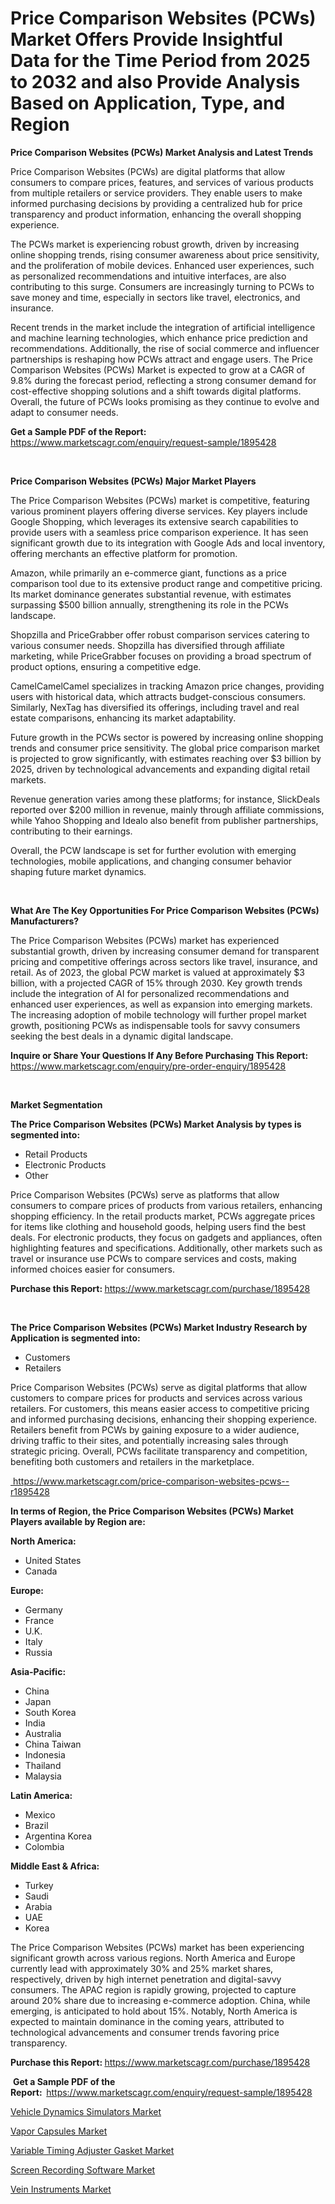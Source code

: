 <p><h1>Price Comparison Websites (PCWs) Market Offers Provide Insightful Data for the Time Period from 2025 to 2032 and also Provide Analysis Based on Application, Type, and Region</h1></p><p><strong>Price Comparison Websites (PCWs) Market Analysis and Latest Trends</strong></p>
<p><p>Price Comparison Websites (PCWs) are digital platforms that allow consumers to compare prices, features, and services of various products from multiple retailers or service providers. They enable users to make informed purchasing decisions by providing a centralized hub for price transparency and product information, enhancing the overall shopping experience. </p><p>The PCWs market is experiencing robust growth, driven by increasing online shopping trends, rising consumer awareness about price sensitivity, and the proliferation of mobile devices. Enhanced user experiences, such as personalized recommendations and intuitive interfaces, are also contributing to this surge. Consumers are increasingly turning to PCWs to save money and time, especially in sectors like travel, electronics, and insurance.</p><p>Recent trends in the market include the integration of artificial intelligence and machine learning technologies, which enhance price prediction and recommendations. Additionally, the rise of social commerce and influencer partnerships is reshaping how PCWs attract and engage users. The Price Comparison Websites (PCWs) Market is expected to grow at a CAGR of 9.8% during the forecast period, reflecting a strong consumer demand for cost-effective shopping solutions and a shift towards digital platforms. Overall, the future of PCWs looks promising as they continue to evolve and adapt to consumer needs.</p></p>
<p><strong>Get a Sample PDF of the Report:&nbsp;</strong> <a href="https://www.marketscagr.com/enquiry/request-sample/1895428?utm_campaign=1944&utm_medium=2&utm_source=Github&utm_content=ia&utm_term=28032025&utm_id=price-comparison-websites-pcws">https://www.marketscagr.com/enquiry/request-sample/1895428</a></p>
<p>&nbsp;</p>
<p><strong>Price Comparison Websites (PCWs) Major Market Players</strong></p>
<p><p>The Price Comparison Websites (PCWs) market is competitive, featuring various prominent players offering diverse services. Key players include Google Shopping, which leverages its extensive search capabilities to provide users with a seamless price comparison experience. It has seen significant growth due to its integration with Google Ads and local inventory, offering merchants an effective platform for promotion.</p><p>Amazon, while primarily an e-commerce giant, functions as a price comparison tool due to its extensive product range and competitive pricing. Its market dominance generates substantial revenue, with estimates surpassing $500 billion annually, strengthening its role in the PCWs landscape.</p><p>Shopzilla and PriceGrabber offer robust comparison services catering to various consumer needs. Shopzilla has diversified through affiliate marketing, while PriceGrabber focuses on providing a broad spectrum of product options, ensuring a competitive edge.</p><p>CamelCamelCamel specializes in tracking Amazon price changes, providing users with historical data, which attracts budget-conscious consumers. Similarly, NexTag has diversified its offerings, including travel and real estate comparisons, enhancing its market adaptability.</p><p>Future growth in the PCWs sector is powered by increasing online shopping trends and consumer price sensitivity. The global price comparison market is projected to grow significantly, with estimates reaching over $3 billion by 2025, driven by technological advancements and expanding digital retail markets.</p><p>Revenue generation varies among these platforms; for instance, SlickDeals reported over $200 million in revenue, mainly through affiliate commissions, while Yahoo Shopping and Idealo also benefit from publisher partnerships, contributing to their earnings.</p><p>Overall, the PCW landscape is set for further evolution with emerging technologies, mobile applications, and changing consumer behavior shaping future market dynamics.</p></p>
<p>&nbsp;</p>
<p><strong>What Are The Key Opportunities For Price Comparison Websites (PCWs) Manufacturers?</strong></p>
<p><p>The Price Comparison Websites (PCWs) market has experienced substantial growth, driven by increasing consumer demand for transparent pricing and competitive offerings across sectors like travel, insurance, and retail. As of 2023, the global PCW market is valued at approximately $3 billion, with a projected CAGR of 15% through 2030. Key growth trends include the integration of AI for personalized recommendations and enhanced user experiences, as well as expansion into emerging markets. The increasing adoption of mobile technology will further propel market growth, positioning PCWs as indispensable tools for savvy consumers seeking the best deals in a dynamic digital landscape.</p></p>
<p><strong>Inquire or Share Your Questions If Any Before Purchasing This Report:</strong> <a href="https://www.marketscagr.com/enquiry/pre-order-enquiry/1895428?utm_campaign=1944&utm_medium=2&utm_source=Github&utm_content=ia&utm_term=28032025&utm_id=price-comparison-websites-pcws">https://www.marketscagr.com/enquiry/pre-order-enquiry/1895428</a></p>
<p>&nbsp;</p>
<p><strong>Market Segmentation</strong></p>
<p><strong>The Price Comparison Websites (PCWs) Market Analysis by types is segmented into:</strong></p>
<p><ul><li>Retail Products</li><li>Electronic Products</li><li>Other</li></ul></p>
<p><p>Price Comparison Websites (PCWs) serve as platforms that allow consumers to compare prices of products from various retailers, enhancing shopping efficiency. In the retail products market, PCWs aggregate prices for items like clothing and household goods, helping users find the best deals. For electronic products, they focus on gadgets and appliances, often highlighting features and specifications. Additionally, other markets such as travel or insurance use PCWs to compare services and costs, making informed choices easier for consumers.</p></p>
<p><strong>Purchase this Report:&nbsp;</strong><a href="https://www.marketscagr.com/purchase/1895428?utm_campaign=1944&utm_medium=2&utm_source=Github&utm_content=ia&utm_term=28032025&utm_id=price-comparison-websites-pcws">https://www.marketscagr.com/purchase/1895428</a></p>
<p>&nbsp;</p>
<p><strong>The Price Comparison Websites (PCWs) Market Industry Research by Application is segmented into:</strong></p>
<p><ul><li>Customers</li><li>Retailers</li></ul></p>
<p><p>Price Comparison Websites (PCWs) serve as digital platforms that allow customers to compare prices for products and services across various retailers. For customers, this means easier access to competitive pricing and informed purchasing decisions, enhancing their shopping experience. Retailers benefit from PCWs by gaining exposure to a wider audience, driving traffic to their sites, and potentially increasing sales through strategic pricing. Overall, PCWs facilitate transparency and competition, benefiting both customers and retailers in the marketplace.</p></p>
<p><a href="https://www.marketscagr.com/price-comparison-websites-pcws--r1895428?utm_campaign=1944&utm_medium=2&utm_source=Github&utm_content=ia&utm_term=28032025&utm_id=price-comparison-websites-pcws">&nbsp;https://www.marketscagr.com/price-comparison-websites-pcws--r1895428</a></p>
<p><strong>In terms of Region, the Price Comparison Websites (PCWs) Market Players available by Region are:</strong></p>
<p>
    <p> <strong> North America: </strong>
        <ul>
            <li>United States</li>
            <li>Canada</li>
        </ul>
        </p> 
    <p> <strong> Europe: </strong>
        <ul>
            <li>Germany</li>
            <li>France</li>
            <li>U.K.</li>
            <li>Italy</li>
            <li>Russia</li>
        </ul>
        </p> 
    <p> <strong> Asia-Pacific: </strong>
        <ul>
            <li>China</li>
            <li>Japan</li>
            <li>South Korea</li>
            <li>India</li>
            <li>Australia</li>
            <li>China Taiwan</li>
            <li>Indonesia</li>
            <li>Thailand</li>
            <li>Malaysia</li>
        </ul>
        </p> 
    <p> <strong> Latin America: </strong>
        <ul>
            <li>Mexico</li>
            <li>Brazil</li>
            <li>Argentina Korea</li>
            <li>Colombia</li>
        </ul>
        </p> 
    <p> <strong> Middle East & Africa: </strong>
        <ul>
            <li>Turkey</li>
            <li>Saudi</li>
            <li>Arabia</li>
            <li>UAE</li>
            <li>Korea</li>
        </ul>
    </p>
    </p>
<p><p>The Price Comparison Websites (PCWs) market has been experiencing significant growth across various regions. North America and Europe currently lead with approximately 30% and 25% market shares, respectively, driven by high internet penetration and digital-savvy consumers. The APAC region is rapidly growing, projected to capture around 20% share due to increasing e-commerce adoption. China, while emerging, is anticipated to hold about 15%. Notably, North America is expected to maintain dominance in the coming years, attributed to technological advancements and consumer trends favoring price transparency.</p></p>
<p><strong>Purchase this Report: </strong><a href="https://www.marketscagr.com/purchase/1895428?utm_campaign=1944&utm_medium=2&utm_source=Github&utm_content=ia&utm_term=28032025&utm_id=price-comparison-websites-pcws">https://www.marketscagr.com/purchase/1895428</a></p>
<p>&nbsp;<strong>Get a Sample PDF of the Report:&nbsp;&nbsp;</strong><a href="https://www.marketscagr.com/enquiry/request-sample/1895428?utm_campaign=1944&utm_medium=2&utm_source=Github&utm_content=ia&utm_term=28032025&utm_id=price-comparison-websites-pcws">https://www.marketscagr.com/enquiry/request-sample/1895428</a></p>
<p><strong></strong></p>
<p><p><a href="https://github.com/kreilkoffas4/Market-Research-Report-List-1/blob/main/vehicle-dynamics-simulators-market.md?utm_campaign=1944&utm_medium=2&utm_source=Github&utm_content=ia&utm_term=28032025&utm_id=price-comparison-websites-pcws">Vehicle Dynamics Simulators Market</a></p><p><a href="https://github.com/Chiragrp22/Market-Research-Report-List-7/blob/main/vapor-capsules-market.md?utm_campaign=1944&utm_medium=2&utm_source=Github&utm_content=ia&utm_term=28032025&utm_id=price-comparison-websites-pcws">Vapor Capsules Market</a></p><p><a href="https://github.com/darouthiamnl/Market-Research-Report-List-1/blob/main/variable-timing-adjuster-gasket-market.md?utm_campaign=1944&utm_medium=2&utm_source=Github&utm_content=ia&utm_term=28032025&utm_id=price-comparison-websites-pcws">Variable Timing Adjuster Gasket Market</a></p><p><a href="https://github.com/poskaturovtl/Market-Research-Report-List-1/blob/main/screen-recording-software-market.md?utm_campaign=1944&utm_medium=2&utm_source=Github&utm_content=ia&utm_term=28032025&utm_id=price-comparison-websites-pcws">Screen Recording Software Market</a></p><p><a href="https://github.com/duerknikko44/Market-Research-Report-List-1/blob/main/vein-instruments-market.md?utm_campaign=1944&utm_medium=2&utm_source=Github&utm_content=ia&utm_term=28032025&utm_id=price-comparison-websites-pcws">Vein Instruments Market</a></p></p>